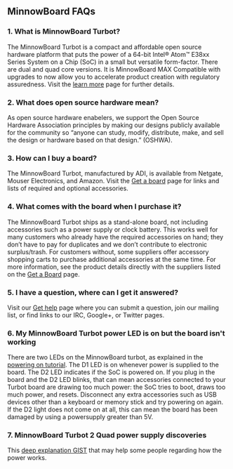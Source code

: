 ## MinnowBoard FAQs

### 1.	What is MinnowBoard Turbot?
The MinnowBoard Turbot is a compact and affordable open source hardware platform 
that puts the power of a 64-bit Intel® Atom™ E38xx Series System on a Chip (SoC) 
in a small but versatile form-factor. There are dual and quad core versions. 
It is MinnowBoard MAX Compatible with 
upgrades to now allow you to accelerate product creation with regulatory assuredness. 
Visit the [learn more](learn-more) page for further details. 

### 2.	What does open source hardware mean?
As open source hardware enabelers, we support the Open Source Hardware 
Association principles by making our designs publicly available for the 
community so “anyone can study, modify, distribute, make, and sell the 
design or hardware based on that design.” (OSHWA).

### 3.	How can I buy a board?
The MinnowBoard Turbot, manufactured by ADI, is available from Netgate, 
Mouser Electronics, and Amazon. Visit the [Get a board](get-a-board) page for links and 
lists of required and optional accessories.

### 4.	What comes with the board when I purchase it?
The MinnowBoard Turbot ships as a stand-alone board, not including accessories 
such as a power supply or clock battery. This works well for many customers 
who already have the required accessories on hand; they don’t have to pay 
for duplicates and we don’t contribute to electronic surplus/trash. For 
customers without, some suppliers offer accessory shopping carts to purchase 
additional accessories at the same time. For more information, see the product 
details directly with the suppliers listed on the [Get a Board](get-a-board) page. 

### 5.	I have a question, where can I get it answered?
Visit our [Get help](help) page where you can submit a question, 
join our mailing list, or find links to our IRC, Google+, or Twitter pages. 

### 6. My MinnowBoard Turbot power LED is on but the board isn't working
There are two LEDs on the MinnowBoard turbot, as explained in the
[powering on tutorial](tutorials/powering-on-minnowboardturbot). 
The D1 LED is on whenever power is supplied to the board. The D2 LED indicates
if the SoC is powered on. 
If you plug in the board and the D2 LED blinks, that can mean accessories 
connected to your Turbot board are drawing too much power: the SoC tries to 
boot, draws too much power, and resets. Disconnect any extra accessories 
such as USB devices other than a keyboard or memory stick and try powering on 
again. If the D2 light does not come on at all, this can mean the board has 
been damaged by using a powersupply greater than 5V.
 
### 7. MinnowBoard Turbot 2 Quad power supply discoveries
This [deep explanation GIST](https://gist.github.com/Mark-van-der-Pol/475c7a722f749ad4446993d53c26287b) that may help some people regarding how the power works.
